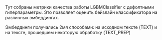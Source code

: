 Тут собраны метрики качества работы LGBMClassifier с дефолтными гиперпараметры. Это позволяет оценить бейзлайн классификатора на различных эмбеддингах.

Эмбеддинги получались 2мя способами: на исходном тексте (TEXT) и на тексте, прошедшем некоторую обработку (TEXT_PREP)
